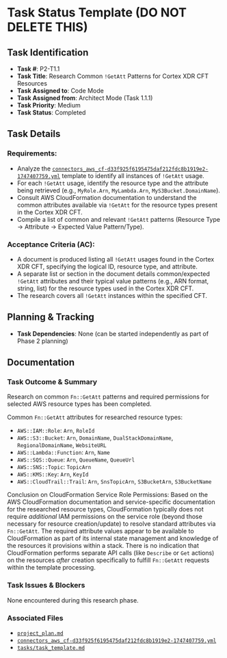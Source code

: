 # Task Status Template (DO NOT DELETE THIS)

## Task Identification
- **Task #**: P2-T1.1
- **Task Title**: Research Common `!GetAtt` Patterns for Cortex XDR CFT Resources
- **Task Assigned to**: Code Mode
- **Task Assigned from**: Architect Mode (Task 1.1.1)
- **Task Priority**: Medium
- **Task Status**: Completed

## Task Details
### Requirements:
- Analyze the [`connectors_aws_cf-d33f925f6195475daf212fdc8b1919e2-1747407759.yml`](connectors_aws_cf-d33f925f6195475daf212fdc8b1919e2-1747407759.yml) template to identify all instances of `!GetAtt` usage.
- For each `!GetAtt` usage, identify the resource type and the attribute being retrieved (e.g., `MyRole.Arn`, `MyLambda.Arn`, `MyS3Bucket.DomainName`).
- Consult AWS CloudFormation documentation to understand the common attributes available via `!GetAtt` for the resource types present in the Cortex XDR CFT.
- Compile a list of common and relevant `!GetAtt` patterns (Resource Type -> Attribute -> Expected Value Pattern/Type).

### Acceptance Criteria (AC):
- A document is produced listing all `!GetAtt` usages found in the Cortex XDR CFT, specifying the logical ID, resource type, and attribute.
- A separate list or section in the document details common/expected `!GetAtt` attributes and their typical value patterns (e.g., ARN format, string, list) for the resource types used in the Cortex XDR CFT.
- The research covers all `!GetAtt` instances within the specified CFT.

## Planning & Tracking
- **Task Dependencies**: None (can be started independently as part of Phase 2 planning)

## Documentation
### Task Outcome & Summary
Research on common `Fn::GetAtt` patterns and required permissions for selected AWS resource types has been completed.

Common `Fn::GetAtt` attributes for researched resource types:
- `AWS::IAM::Role`: `Arn`, `RoleId`
- `AWS::S3::Bucket`: `Arn`, `DomainName`, `DualStackDomainName`, `RegionalDomainName`, `WebsiteURL`
- `AWS::Lambda::Function`: `Arn`, `Name`
- `AWS::SQS::Queue`: `Arn`, `QueueName`, `QueueUrl`
- `AWS::SNS::Topic`: `TopicArn`
- `AWS::KMS::Key`: `Arn`, `KeyId`
- `AWS::CloudTrail::Trail`: `Arn`, `SnsTopicArn`, `S3BucketArn`, `S3BucketName`

Conclusion on CloudFormation Service Role Permissions:
Based on the AWS CloudFormation documentation and service-specific documentation for the researched resource types, CloudFormation typically does not require *additional* IAM permissions on the service role (beyond those necessary for resource creation/update) to resolve standard attributes via `Fn::GetAtt`. The required attribute values appear to be available to CloudFormation as part of its internal state management and knowledge of the resources it provisions within a stack. There is no indication that CloudFormation performs separate API calls (like `Describe` or `Get` actions) on the resources *after* creation specifically to fulfill `Fn::GetAtt` requests within the template processing.

### Task Issues & Blockers
None encountered during this research phase.

### Associated Files
- [`project_plan.md`](project_plan.md)
- [`connectors_aws_cf-d33f925f6195475daf212fdc8b1919e2-1747407759.yml`](connectors_aws_cf-d33f925f6195475daf212fdc8b1919e2-1747407759.yml)
- [`tasks/task_template.md`](tasks/task_template.md)